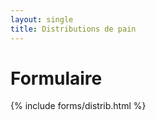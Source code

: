 ```yaml
---
layout: single
title: Distributions de pain
---
```


# Formulaire

{% include forms/distrib.html %}
